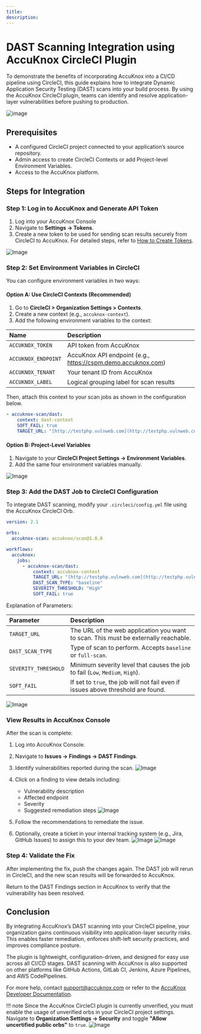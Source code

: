 ```yaml
---
title:
description:
---
```


# DAST Scanning Integration using AccuKnox CircleCI Plugin

To demonstrate the benefits of incorporating AccuKnox into a CI/CD pipeline using CircleCI, this guide explains how to integrate Dynamic Application Security Testing (DAST) scans into your build process. By using the AccuKnox CircleCI plugin, teams can identify and resolve application-layer vulnerabilities before pushing to production.


![image](https://i.ibb.co/xKgxF9KK/image.png)

## Prerequisites

- A configured CircleCI project connected to your application’s source repository.
- Admin access to create CircleCI Contexts or add Project-level Environment Variables.
- Access to the AccuKnox platform.

## Steps for Integration

### Step 1: Log in to AccuKnox and Generate API Token

1.  Log into your AccuKnox Console
2.  Navigate to **Settings → Tokens**.
3.  Create a new token to be used for sending scan results securely from CircleCI to AccuKnox. For detailed steps, refer to [How to Create Tokens](https://help.accuknox.com/how-to/how-to-create-tokens/).

![Image](./images/circleci-dast/1.png)

### Step 2: Set Environment Variables in CircleCI

You can configure environment variables in two ways:

#### Option A: Use CircleCI Contexts (Recommended)

1.  Go to **CircleCI > Organization Settings > Contexts**.
2.  Create a new context (e.g., `accuknox-context`).
3.  Add the following environment variables to the context:

| Name                | Description                                                    |
| :------------------ | :------------------------------------------------------------- |
| `ACCUKNOX_TOKEN`    | API token from AccuKnox                                        |
| `ACCUKNOX_ENDPOINT` | AccuKnox API endpoint (e.g., <https://cspm.demo.accuknox.com>) |
| `ACCUKNOX_TENANT`   | Your tenant ID from AccuKnox                                   |
| `ACCUKNOX_LABEL`    | Logical grouping label for scan results                        |

Then, attach this context to your scan jobs as shown in the configuration below.

```yaml
- accuknox-scan/dast:
    context: dast-context
    SOFT_FAIL: true
    TARGET_URL: "[http://testphp.vulnweb.com](http://testphp.vulnweb.com)"
```

#### Option B: Project-Level Variables

1.  Navigate to your **CircleCI Project Settings → Environment Variables**.
2.  Add the same four environment variables manually.

![Image](./images/circleci-dast/2.png)

### Step 3: Add the DAST Job to CircleCI Configuration

To integrate DAST scanning, modify your `.circleci/config.yml` file using the AccuKnox CircleCI Orb.

```yaml
version: 2.1

orbs:
  accuknox-scan: accuknox/scan@1.0.0

workflows:
  accuknox:
    jobs:
      - accuknox-scan/dast:
          context: accuknox-context
          TARGET_URL: "[http://testphp.vulnweb.com](http://testphp.vulnweb.com)"
          DAST_SCAN_TYPE: "baseline"
          SEVERITY_THRESHOLD: "High"
          SOFT_FAIL: true
```

Explanation of Parameters:

| Parameter            | Description                                                                         |
| :------------------- | :---------------------------------------------------------------------------------- |
| `TARGET_URL`         | The URL of the web application you want to scan. This must be externally reachable. |
| `DAST_SCAN_TYPE`     | Type of scan to perform. Accepts `baseline` or `full-scan`.                         |
| `SEVERITY_THRESHOLD` | Minimum severity level that causes the job to fail (`Low`, `Medium`, `High`).       |
| `SOFT_FAIL`          | If set to `true`, the job will not fail even if issues above threshold are found.   |

![Image](./images/circleci-dast/3.png)

### View Results in AccuKnox Console

After the scan is complete:

1. Log into AccuKnox Console.
2. Navigate to **Issues → Findings → DAST Findings**.
3. Identify vulnerabilities reported during the scan.
![Image](./images/circleci-dast/4.png)

4. Click on a finding to view details including:
   - Vulnerability description
   - Affected endpoint
   - Severity
   - Suggested remediation steps
![Image](./images/circleci-dast/5.png)

5. Follow the recommendations to remediate the issue.
6. Optionally, create a ticket in your internal tracking system (e.g., Jira, GitHub Issues) to assign this to your dev team.
![Image](./images/circleci-dast/6.png)
![Image](./images/circleci-dast/7.png)

### Step 4: Validate the Fix

After implementing the fix, push the changes again. The DAST job will rerun in CircleCI, and the new scan results will be forwarded to AccuKnox.

Return to the DAST Findings section in AccuKnox to verify that the vulnerability has been resolved.

## Conclusion

By integrating AccuKnox’s DAST scanning into your CircleCI pipeline, your organization gains continuous visibility into application-layer security risks. This enables faster remediation, enforces shift-left security practices, and improves compliance posture.

The plugin is lightweight, configuration-driven, and designed for easy use across all CI/CD stages. DAST scanning with AccuKnox is also supported on other platforms like GitHub Actions, GitLab CI, Jenkins, Azure Pipelines, and AWS CodePipelines.

For more help, contact [support@accuknox.com](mailto:support@accuknox.com) or refer to the [AccuKnox Developer Documentation](https://help.accuknox.com/).

!!! note
    Since the AccuKnox CircleCI plugin is currently unverified, you must enable the usage of unverified orbs in your CircleCI project settings.
    Navigate to **Organization Settings → Security** and toggle **"Allow uncertified public orbs"** to `true`.
    ![Image](./images/circleci-overview/note.png)
